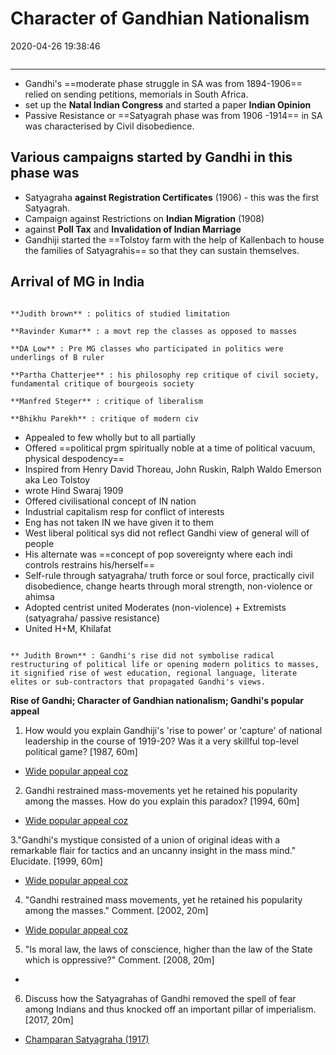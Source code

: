 # Character of Gandhian Nationalism
2020-04-26 19:38:46
```toc
```
---

-   Gandhi's ==moderate phase struggle in SA was from 1894-1906== relied on sending petitions, memorials in South Africa. 
-   set up the **Natal Indian Congress** and started a paper **Indian Opinion**
-   Passive Resistance or ==Satyagrah phase was from 1906 -1914== in SA was characterised by Civil disobedience. 

## Various campaigns started by Gandhi in this phase was 

-   Satyagraha **against Registration Certificates** (1906) - this was the first Satyagrah.
-   Campaign against Restrictions on **Indian Migration** (1908)
-   against **Poll Tax** and **Invalidation of Indian Marriage**
-   Gandhiji started the ==Tolstoy farm with the help of Kallenbach to house the families of Satyagrahis== so that they can sustain themselves.

##   Arrival of MG in India

```ad-Views

**Judith brown** : politics of studied limitation

**Ravinder Kumar** : a movt rep the classes as opposed to masses

**DA Low** : Pre MG classes who participated in politics were underlings of B ruler
 
**Partha Chatterjee** : his philosophy rep critique of civil society, fundamental critique of bourgeois society

**Manfred Steger** : critique of liberalism

**Bhikhu Parekh** : critique of modern civ
```

-   Appealed to few wholly but to all partially
-   Offered ==political prgm spiritually noble at a time of political vacuum, physical despodency==
-   Inspired from Henry David Thoreau, John Ruskin, Ralph Waldo Emerson aka Leo Tolstoy
-   wrote Hind Swaraj 1909
-   Offered civilisational concept of IN nation
-   Industrial capitalism resp for conflict of interests
-   Eng has not taken IN we have given it to them
-   West liberal political sys did not reflect Gandhi view of general will of people
-   His alternate was ==concept of pop sovereignty where each indi controls restrains his/herself==
-   Self-rule through satyagraha/ truth force or soul force, practically civil disobedience, change hearts through moral strength, non-violence or ahimsa
-   Adopted centrist united Moderates (non-violence) + Extremists (satyagraha/ passive resistance)
-   United H+M, Khilafat

```ad-Views

** Judith Brown** : Gandhi's rise did not symbolise radical restructuring of political life or opening modern politics to masses, it signified rise of west education, regional language, literate elites or sub-contractors that propagated Gandhi's views.
```







**Rise of Gandhi; Character of Gandhian nationalism; Gandhi's popular** **appeal**




1. How would you explain Gandhiji's 'rise to power' or 'capture' of national leadership in the course of 1919-20? Was it a very skillful top-level political game? [1987, 60m]
-   [Wide popular appeal coz](onenote:[[Gandhi]]'s%20Popular%20Appeal&section-id={37BC67AA-EA4F-44B7-95FF-DB5FBDDC54D7}&page-id={434CE0D6-8302-4ABC-A8D2-1460648600A9}&object-id={1B86BF62-1D59-41F9-8DF0-2ED62D8A3DE9}&2A&base-path=https://d.docs.live.net/bbc8be5bd337910c/Documents/History%20Optional/Modern%20History/Part%20II/Rise%20of%20Gandhi.one)






2. Gandhi restrained mass-movements yet he retained his popularity among the masses. How do you explain this paradox? [1994, 60m]
-   [Wide popular appeal coz](onenote:[[Gandhi]]'s%20Popular%20Appeal&section-id={37BC67AA-EA4F-44B7-95FF-DB5FBDDC54D7}&page-id={434CE0D6-8302-4ABC-A8D2-1460648600A9}&object-id={1B86BF62-1D59-41F9-8DF0-2ED62D8A3DE9}&2A&base-path=https://d.docs.live.net/bbc8be5bd337910c/Documents/History%20Optional/Modern%20History/Part%20II/Rise%20of%20Gandhi.one)






3."Gandhi's mystique consisted of a union of original ideas with a remarkable flair for tactics and an uncanny insight in the mass mind." Elucidate. [1999, 60m]
-   [Wide popular appeal coz](onenote:[[Gandhi]]'s%20Popular%20Appeal&section-id={37BC67AA-EA4F-44B7-95FF-DB5FBDDC54D7}&page-id={434CE0D6-8302-4ABC-A8D2-1460648600A9}&object-id={1B86BF62-1D59-41F9-8DF0-2ED62D8A3DE9}&2A&base-path=https://d.docs.live.net/bbc8be5bd337910c/Documents/History%20Optional/Modern%20History/Part%20II/Rise%20of%20Gandhi.one)




4. "Gandhi restrained mass movements, yet he retained his popularity among the masses." Comment. [2002, 20m]
-   [Wide popular appeal coz](onenote:[[Gandhi]]'s%20Popular%20Appeal&section-id={37BC67AA-EA4F-44B7-95FF-DB5FBDDC54D7}&page-id={434CE0D6-8302-4ABC-A8D2-1460648600A9}&object-id={1B86BF62-1D59-41F9-8DF0-2ED62D8A3DE9}&2A&base-path=https://d.docs.live.net/bbc8be5bd337910c/Documents/History%20Optional/Modern%20History/Part%20II/Rise%20of%20Gandhi.one)




5. "Is moral law, the laws of conscience, higher than the law of the State which is
oppressive?" Comment. [2008, 20m]
-   







6. Discuss how the Satyagrahas of Gandhi removed the spell of fear among Indians and thus knocked off an important pillar of imperialism. [2017, 20m]
-   [Champaran Satyagraha (1917)](onenote:[[Gandhi]]'s%20Popular%20Appeal&section-id={37BC67AA-EA4F-44B7-95FF-DB5FBDDC54D7}&page-id={434CE0D6-8302-4ABC-A8D2-1460648600A9}&object-id={50A23DAA-F59C-4D0A-A27C-8E6D05A6E3A5}&16&base-path=https://d.docs.live.net/bbc8be5bd337910c/Documents/History%20Optional/Modern%20History/Part%20II/Rise%20of%20Gandhi.one)